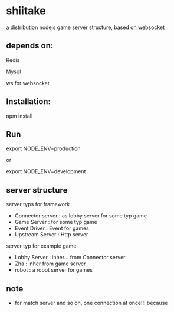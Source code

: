 shiitake
========

a distribution nodejs game server structure, based on websocket

depends on:
--------

Redis

Mysql

ws for websocket

Installation:
---------

npm install


Run
---------

export NODE_ENV=production

or

export NODE_ENV=development

server structure
----------
server typs for framework

* Connector server : as lobby server for some typ game
* Game Server : for some typ game
* Event Driver : Event for games
* Upstream Server : Http server

server typ for example game
* Lobby Server : inher... from Connector server
* Zha : inher from game server
* robot : a robot server for games 


note
----------

* for match server and so on, one connection at once!!! because 

